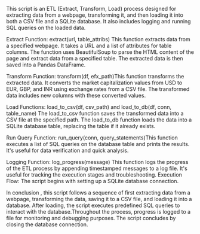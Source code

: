 This script is an ETL (Extract, Transform, Load) process designed for extracting data from a webpage, transforming it, and then loading it into both a CSV file and a SQLite database. It also includes logging and running SQL queries on the loaded data.

Extract Function: extract(url, table_attribs) This function extracts data from a specified webpage. It takes a URL and a list of attributes for table columns. The function uses BeautifulSoup to parse the HTML content of the page and extract data from a specified table. The extracted data is then saved into a Pandas DataFrame.

Transform Function: transform(df, efx_path)This function transforms the extracted data. It converts the market capitalization values from USD to EUR, GBP, and INR using exchange rates from a CSV file. The transformed data includes new columns with these converted values.

Load Functions: load_to_csv(df, csv_path) and load_to_db(df, conn, table_name) The load_to_csv function saves the transformed data into a CSV file at the specified path. The load_to_db function loads the data into a SQLite database table, replacing the table if it already exists.

Run Query Function: run_query(conn, query_statements)This function executes a list of SQL queries on the database table and prints the results. It's useful for data verification and quick analysis.

Logging Function: log_progress(message) This function logs the progress of the ETL process by appending timestamped messages to a log file. It's useful for tracking the execution stages and troubleshooting.
Execution Flow: The script begins with setting up a SQLite database connection.

In conclusion , this script follows  a sequence of first extracting data from a webpage, transforming the data, saving it to a CSV file, and loading it into a database. After loading, the script executes predefined SQL queries to interact with the database.Throughout the process, progress is logged to a file for monitoring and debugging purposes.
The script concludes by closing the database connection.
